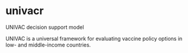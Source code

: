 # univacr
UNIVAC decision support model

UNIVAC is a universal framework for evaluating vaccine policy options in low- and middle-income countries.
